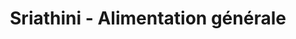 ---
title: "Sriathini - Alimentation générale"
url: /champigny-sur-marne/sriathini-alimentation-generale/
shop: commodité
---